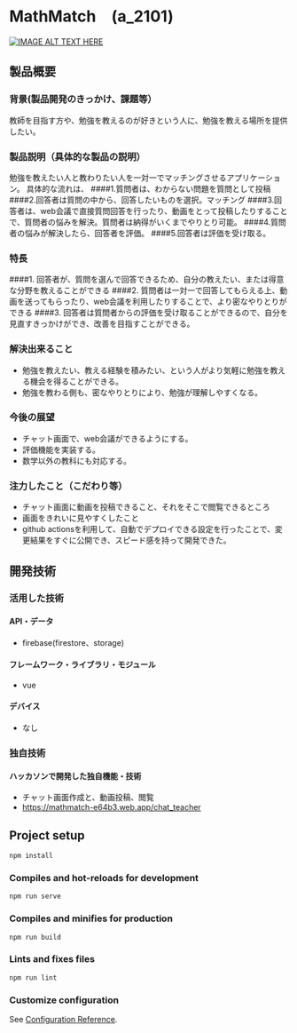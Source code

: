 # MathMatch　(a_2101)

[![IMAGE ALT TEXT HERE](https://jphacks.com/wp-content/uploads/2021/07/JPHACKS2021_ogp.jpg)](https://www.youtube.com/watch?v=LUPQFB4QyVo)

## 製品概要
### 背景(製品開発のきっかけ、課題等）
教師を目指す方や、勉強を教えるのが好きという人に、勉強を教える場所を提供したい。
### 製品説明（具体的な製品の説明）
勉強を教えたい人と教わりたい人を一対一でマッチングさせるアプリケーション。
具体的な流れは、
####1.質問者は、わからない問題を質問として投稿
####2.回答者は質問の中から、回答したいものを選択。マッチング
####3.回答者は、web会議で直接質問回答を行ったり、動画をとって投稿したりすることで、質問者の悩みを解決。質問者は納得がいくまでやりとり可能。
####4.質問者の悩みが解決したら、回答者を評価。
####5.回答者は評価を受け取る。



### 特長
####1. 回答者が、質問を選んで回答できるため、自分の教えたい、または得意な分野を教えることができる
####2. 質問者は一対一で回答してもらえる上、動画を送ってもらったり、web会議を利用したりすることで、より密なやりとりができる
####3. 回答者は質問者からの評価を受け取ることができるので、自分を見直すきっかけができ、改善を目指すことができる。

### 解決出来ること
*   勉強を教えたい、教える経験を積みたい、という人がより気軽に勉強を教える機会を得ることができる。
*   勉強を教わる側も、密なやりとりにより、勉強が理解しやすくなる。
### 今後の展望
*   チャット画面で、web会議ができるようにする。
*   評価機能を実装する。
*   数学以外の教科にも対応する。

### 注力したこと（こだわり等）
*   チャット画面に動画を投稿できること、それをそこで閲覧できるところ
*   画面をきれいに見やすくしたこと
*   github actionsを利用して、自動でデプロイできる設定を行ったことで、変更結果をすぐに公開でき、スピード感を持って開発できた。

## 開発技術
### 活用した技術
#### API・データ
*   firebase(firestore、storage)

#### フレームワーク・ライブラリ・モジュール
*   vue

#### デバイス
*   なし

### 独自技術
#### ハッカソンで開発した独自機能・技術
* チャット画面作成と、動画投稿、閲覧
* https://mathmatch-e64b3.web.app/chat_teacher




## Project setup
```
npm install
```

### Compiles and hot-reloads for development
```
npm run serve
```

### Compiles and minifies for production
```
npm run build
```

### Lints and fixes files
```
npm run lint
```

### Customize configuration
See [Configuration Reference](https://cli.vuejs.org/config/).
